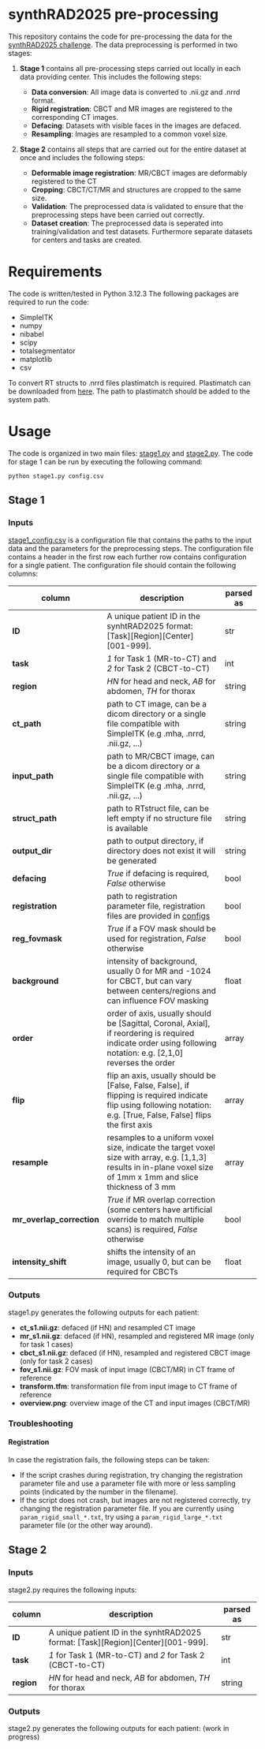 # synthRAD2025 pre-processing
This repository contains the code for pre-processing the data for the [synthRAD2025 challenge](https://synthrad2025.grand-challenge.org/). The data preprocessing is performed in two stages:
1. **Stage 1** contains all pre-processing steps carried out locally in each data providing center. This includes the following steps:
    - **Data conversion**: All image data is converted to .nii.gz and .nrrd format.
    - **Rigid registration**: CBCT and MR images are registered to the corresponding CT images.
    - **Defacing**: Datasets with visible faces in the images are defaced.
    - **Resampling**: Images are resampled to a common voxel size.

2. **Stage 2** contains all steps that are carried out for the entire dataset at once and includes the following steps:
    - **Deformable image registration**: MR/CBCT images are deformably registered to the CT
     - **Cropping**: CBCT/CT/MR and structures are cropped to the same size.
     - **Validation**: The preprocessed data is validated to ensure that the preprocessing steps have been carried out correctly.
     - **Dataset creation**: The preprocessed data is seperated into training/validation and test datasets. Furthermore separate datasets for centers and tasks are created.

# Requirements

The code is written/tested in Python 3.12.3 The following packages are required to run the code:

- SimpleITK
- numpy
- nibabel
- scipy
- totalsegmentator
- matplotlib
- csv

To convert RT structs to .nrrd files plastimatch is required. Plastimatch can be downloaded from [here](https://plastimatch.org/). The path to plastimatch should be added to the system path.

# Usage

The code is organized in two main files: [stage1.py](./stage1.py) and [stage2.py](./stage2.py). The code for stage 1 can be run by executing the following command:

```python stage1.py config.csv```

## Stage 1 

### Inputs

[stage1_config.csv](./stage1_config.csv) is a configuration file that contains the paths to the input data and the parameters for the preprocessing steps. The configuration file contains a header in the first row each further row contains configuration for a single patient. The configuration file should contain the following columns:

| column        | description           | parsed as|
| ------------- |-------------| -------|
| **ID**        | A unique patient ID in the synhtRAD2025 format: [Task][Region][Center][001-999].| str |
| **task**      | *1* for Task 1 (MR-to-CT) and *2* for Task 2 (CBCT-to-CT)      |int|
| **region**    |  *HN* for head and neck, *AB* for abdomen, *TH* for thorax  |  string |
| **ct_path**   | path to CT image, can be a dicom directory or a single file compatible with SimpleITK (e.g .mha, .nrrd, .nii.gz, ...) | string |
| **input_path**| path to MR/CBCT image, can be a dicom directory or a single file compatible with SimpleITK (e.g .mha, .nrrd, .nii.gz, ...) | string |
| **struct_path**| path to RTstruct file, can be left empty if no structure file is available| string |
| **output_dir**| path to output directory, if directory does not exist it will be generated| string |
| **defacing**| *True* if defacing is required, *False* otherwise| bool |
| **registration**| path to registration parameter file, registration files are provided in [configs](./configs/)| bool |
| **reg_fovmask**| *True* if a FOV mask should be used for registration, *False* otherwise| bool |
| **background**| intensity of background, usually 0 for MR and -1024 for CBCT, but can vary between centers/regions and can influence FOV masking| float |
| **order**| order of axis, usually should be [Sagittal, Coronal, Axial], if reordering is required indicate order using following notation: e.g. [2,1,0] reverses the order | array |
| **flip**| flip an axis, usually should be [False, False, False], if flipping is required indicate flip using following notation: e.g. [True, False, False] flips the first axis | array |
| **resample**| resamples to a uniform voxel size, indicate the target voxel size with array, e.g. [1,1,3] results in in-plane voxel size of 1mm x 1mm and slice thickness of 3 mm | array |
| **mr_overlap_correction**| *True* if MR overlap correction (some centers have artificial override to match multiple scans) is required, *False* otherwise| bool |
| **intensity_shift**| shifts the intensity of an image, usually 0, but can be required for CBCTs| float |

### Outputs

stage1.py generates the following outputs for each patient:

- **ct_s1.nii.gz**: defaced (if HN) and resampled CT image
- **mr_s1.nii.gz**: defaced (if HN), resampled and registered MR image (only for task 1 cases)
- **cbct_s1.nii.gz**: defaced (if HN), resampled and registered CBCT image (only for task 2 cases)
- **fov_s1.nii.gz**: FOV mask of input image (CBCT/MR) in CT frame of reference
- **transform.tfm**: transformation file from input image to CT frame of reference
- **overview.png**: overview image of the CT and input images (CBCT/MR)

### Troubleshooting

#### Registration
In case the registration fails, the following steps can be taken:
- If the script crashes during registration, try changing the registration parameter file and use a parameter file with more or less sampling points (indicated by the number in the filename).
- If the script does not crash, but images are not registered correctly, try changing the registration parameter file. If you are currently using `param_rigid_small_*.txt`, try using a `param_rigid_large_*.txt` parameter file (or the other way around).


## Stage 2

### Inputs
stage2.py requires the following inputs:

| column        | description           | parsed as|
| ------------- |-------------| -------|
| **ID**        | A unique patient ID in the synhtRAD2025 format: [Task][Region][Center][001-999].| str |
| **task**      | *1* for Task 1 (MR-to-CT) and *2* for Task 2 (CBCT-to-CT)      |int|
| **region**    |  *HN* for head and neck, *AB* for abdomen, *TH* for thorax  |  string |
### Outputs
stage2.py generates the following outputs for each patient:
(work in progress)

